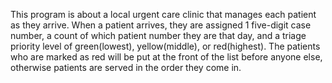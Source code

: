 This program is about a local urgent care clinic that manages each patient as they arrive. When a patient arrives, they are assigned 1 five-digit case number, a count of which patient number they are that day, and a triage priority level of green(lowest), yellow(middle), or red(highest). 
The patients who are marked as red will be put at the front of the list before anyone else, otherwise patients are served in the order they come in.
